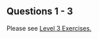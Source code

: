 ## Questions 1 - 3
Please see [Level 3 Exercises.](https://github.com/MiguelSwampy/pscyh403/blob/main/Assignment5/Level%203%20Exercises) 
